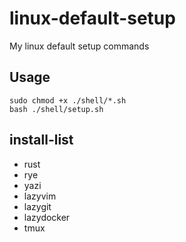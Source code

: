 # linux-default-setup
My linux default setup commands

## Usage
```
sudo chmod +x ./shell/*.sh
bash ./shell/setup.sh
```

## install-list
- rust
- rye
- yazi
- lazyvim
- lazygit
- lazydocker
- tmux

